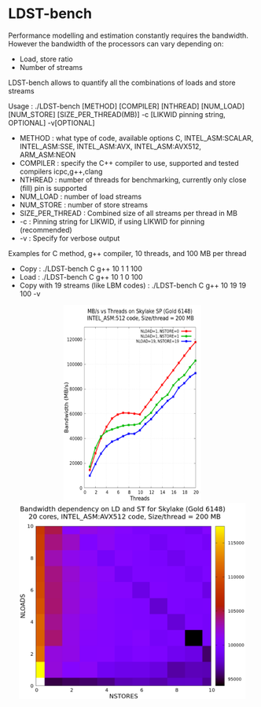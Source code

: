 # LDST-bench

Performance modelling and estimation constantly requires the bandwidth. 
However the bandwidth of the processors can vary depending on:
* Load, store ratio
* Number of streams

LDST-bench allows to quantify all the combinations of loads and store streams

Usage : ./LDST-bench [METHOD] [COMPILER] [NTHREAD] [NUM_LOAD] [NUM_STORE] [SIZE_PER_THREAD(MB)] -c [LIKWID pinning string, OPTIONAL] -v[OPTIONAL]
  * METHOD : what type of code, available options C, INTEL_ASM:SCALAR, INTEL_ASM:SSE, INTEL_ASM:AVX, INTEL_ASM:AVX512, ARM_ASM:NEON
  * COMPILER : specify the C++ compiler to use, supported and tested compilers icpc,g++,clang
  * NTHREAD : number of threads for benchmarking, currently only close (fill) pin is supported
  * NUM_LOAD : number of load streams
  * NUM_STORE : number of store streams
  * SIZE_PER_THREAD : Combined size of all streams per thread in MB
  * -c : Pinning string for LIKWID, if using LIKWID for pinning (recommended)
  * -v : Specify for verbose output

Examples for C method, g++ compiler, 10 threads, and 100 MB per thread
 * Copy : ./LDST-bench C g++ 10 1 1 100
 * Load : ./LDST-bench C g++ 10 1 0 100
 * Copy with 19 streams (like LBM codes) : ./LDST-bench C g++ 10 19 19 100 -v
 
 <p align="center">
  <img width="280" height="400" src="test_scripts/scaling_plot_skx.png">
  <img width="460" height="400" src="test_scripts/matrix_skx.png">
</p>

